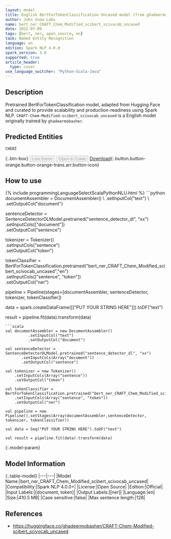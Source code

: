 ```yaml
---
layout: model
title: English BertForTokenClassification Uncased model (from ghadeermobasher)
author: John Snow Labs
name: bert_ner_CRAFT_Chem_Modified_scibert_scivocab_uncased
date: 2022-07-09
tags: [bert, ner, open_source, en]
task: Named Entity Recognition
language: en
edition: Spark NLP 4.0.0
spark_version: 3.0
supported: true
article_header:
  type: cover
use_language_switcher: "Python-Scala-Java"
---
```


## Description

Pretrained BertForTokenClassification model, adapted from Hugging Face and curated to provide scalability and production-readiness using Spark NLP. `CRAFT-Chem-Modified-scibert_scivocab_uncased` is a English model originally trained by `ghadeermobasher`.

## Predicted Entities

`CHEBI`

{:.btn-box}
<button class="button button-orange" disabled>Live Demo</button>
<button class="button button-orange" disabled>Open in Colab</button>
[Download](https://s3.amazonaws.com/auxdata.johnsnowlabs.com/public/models/bert_ner_CRAFT_Chem_Modified_scibert_scivocab_uncased_en_4.0.0_3.0_1657353892998.zip){:.button.button-orange.button-orange-trans.arr.button-icon}

## How to use



<div class="tabs-box" markdown="1">
{% include programmingLanguageSelectScalaPythonNLU.html %}
```python
documentAssembler = DocumentAssembler() \
        .setInputCol("text") \
        .setOutputCol("document")

sentenceDetector = SentenceDetectorDLModel.pretrained("sentence_detector_dl", "xx")\
       .setInputCols(["document"])\
       .setOutputCol("sentence")

tokenizer = Tokenizer() \
    .setInputCols("sentence") \
    .setOutputCol("token")

tokenClassifier = BertForTokenClassification.pretrained("bert_ner_CRAFT_Chem_Modified_scibert_scivocab_uncased","en") \
    .setInputCols(["sentence", "token"]) \
    .setOutputCol("ner")

pipeline = Pipeline(stages=[documentAssembler, sentenceDetector, tokenizer, tokenClassifier])

data = spark.createDataFrame([["PUT YOUR STRING HERE"]]).toDF("text")

result = pipeline.fit(data).transform(data)
```
```scala
val documentAssembler = new DocumentAssembler() 
          .setInputCol("text") 
          .setOutputCol("document")

val sentenceDetector = SentenceDetectorDLModel.pretrained("sentence_detector_dl", "xx")
       .setInputCols(Array("document"))
       .setOutputCol("sentence")

val tokenizer = new Tokenizer() 
    .setInputCols(Array("sentence"))
    .setOutputCol("token")

val tokenClassifier = BertForTokenClassification.pretrained("bert_ner_CRAFT_Chem_Modified_scibert_scivocab_uncased","en") 
    .setInputCols(Array("sentence", "token")) 
    .setOutputCol("ner")

val pipeline = new Pipeline().setStages(Array(documentAssembler,sentenceDetector, tokenizer, tokenClassifier))

val data = Seq("PUT YOUR STRING HERE").toDF("text")

val result = pipeline.fit(data).transform(data)
```
</div>

{:.model-param}
## Model Information

{:.table-model}
|---|---|
|Model Name:|bert_ner_CRAFT_Chem_Modified_scibert_scivocab_uncased|
|Compatibility:|Spark NLP 4.0.0+|
|License:|Open Source|
|Edition:|Official|
|Input Labels:|[document, token]|
|Output Labels:|[ner]|
|Language:|en|
|Size:|410.5 MB|
|Case sensitive:|false|
|Max sentence length:|128|

## References

- https://huggingface.co/ghadeermobasher/CRAFT-Chem-Modified-scibert_scivocab_uncased